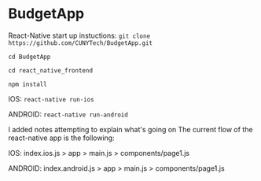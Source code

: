 # BudgetApp

React-Native start up instuctions:
`git clone https://github.com/CUNYTech/BudgetApp.git`

`cd BudgetApp`

`cd react_native_frontend`

`npm install`

IOS:
`react-native run-ios`

ANDROID:
`react-native run-android`


I added notes attempting to explain what's going on
The current flow of the react-native app is the following:

IOS:
index.ios.js > app > main.js > components/page1.js

ANDROID:
index.android.js > app > main.js > components/page1.js
